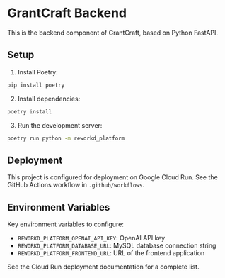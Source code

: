 # GrantCraft Backend

This is the backend component of GrantCraft, based on Python FastAPI.

## Setup

1. Install Poetry:
```bash
pip install poetry
```

2. Install dependencies:
```bash
poetry install
```

3. Run the development server:
```bash
poetry run python -m reworkd_platform
```

## Deployment

This project is configured for deployment on Google Cloud Run. See the GitHub Actions workflow in `.github/workflows`.

## Environment Variables

Key environment variables to configure:
- `REWORKD_PLATFORM_OPENAI_API_KEY`: OpenAI API key
- `REWORKD_PLATFORM_DATABASE_URL`: MySQL database connection string
- `REWORKD_PLATFORM_FRONTEND_URL`: URL of the frontend application

See the Cloud Run deployment documentation for a complete list.
